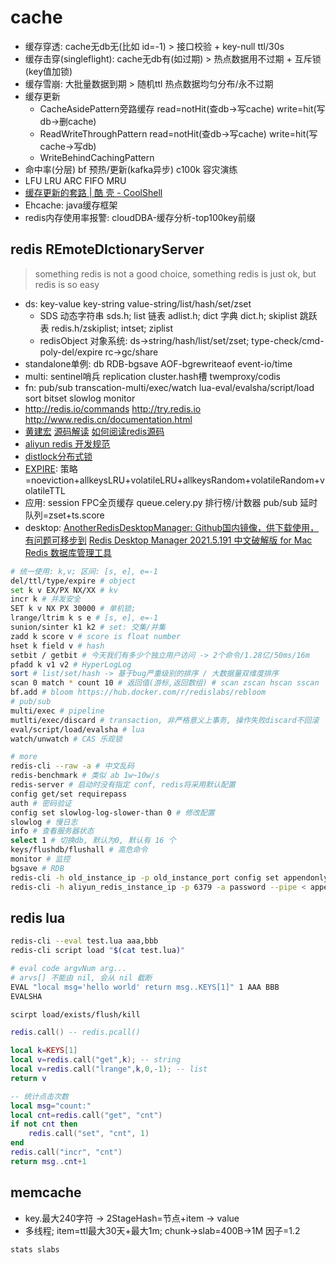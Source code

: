 # cache

- 缓存穿透: cache无db无(比如 id=-1) > 接口校验 + key-null ttl/30s
- 缓存击穿(singleflight): cache无db有(如过期) > 热点数据用不过期 + 互斥锁(key值加锁)
- 缓存雪崩: 大批量数据到期 > 随机ttl 热点数据均匀分布/永不过期
- 缓存更新
  - CacheAsidePattern旁路缓存 read=notHit(查db->写cache) write=hit(写db->删cache)
  - ReadWriteThroughPattern read=notHit(查db->写cache) write=hit(写cache->写db)
  - WriteBehindCachingPattern
- 命中率(分层) bf 预热/更新(kafka异步) c100k 容灾演练
- LFU LRU ARC FIFO MRU
- [缓存更新的套路 | 酷 壳 - CoolShell](https://coolshell.cn/articles/17416.html)
- Ehcache: java缓存框架
- redis内存使用率报警: cloudDBA-缓存分析-top100key前缀

## redis REmoteDIctionaryServer

> something redis is not a good choice, something redis is just ok, but redis is so easy

- ds: key-value key-string value-string/list/hash/set/zset
  - SDS 动态字符串 sds.h; list 链表 adlist.h; dict 字典 dict.h; skiplist 跳跃表 redis.h/zskiplist; intset; ziplist
  - redisObject 对象系统: ds->string/hash/list/set/zset; type-check/cmd-poly-del/expire rc->gc/share
- standalone单例: db RDB-bgsave AOF-bgrewriteaof event-io/time
- multi: sentinel哨兵 replication cluster.hash槽 twemproxy/codis
- fn: pub/sub transcation-multi/exec/watch lua-eval/evalsha/script/load sort bitset slowlog monitor
- <http://redis.io/commands> <http://try.redis.io> <http://www.redis.cn/documentation.html>
- [黄建宏](http://redisdoc.com) [源码解读](https://github.com/huangz1990/redis-3.0-annotated) [如何阅读redis源码](http://blog.huangz.me/diary/2014/how-to-read-redis-source-code.html)
- [aliyun redis 开发规范](https://yq.aliyun.com/articles/531067)
- [distlock分布式锁](https://redis.io/topics/distlock)
- [EXPIRE](https://redis.io/commands/expire): 策略=noeviction+allkeysLRU+volatileLRU+allkeysRandom+volatileRandom+volatileTTL
- 应用: session FPC全页缓存 queue.celery.py 排行榜/计数器 pub/sub 延时队列=zset+ts.score
- desktop: [AnotherRedisDesktopManager: Github国内镜像，供下载使用，有问题可移步到](https://gitee.com/qishibo/AnotherRedisDesktopManager) [Redis Desktop Manager 2021.5.191 中文破解版 for Mac Redis 数据库管理工具](https://macwk.com/soft/redis-desktop-manager)

```sh
# 统一使用: k,v; 区间: [s, e], e=-1
del/ttl/type/expire # object
set k v EX/PX NX/XX # kv
incr k # 并发安全
SET k v NX PX 30000 # 单机锁;
lrange/ltrim k s e # [s, e], e=-1
sunion/sinter k1 k2 # set: 交集/并集
zadd k score v # score is float number
hset k field v # hash
setbit / getbit # 今天我们有多少个独立用户访问 -> 2个命令/1.28亿/50ms/16m
pfadd k v1 v2 # HyperLogLog
sort # list/set/hash -> 基于bug严重级别的排序 / 大数据量双维度排序
scan 0 match * count 10 # 返回值(游标,返回数组) # scan zscan hscan sscan
bf.add # bloom https://hub.docker.com/r/redislabs/rebloom
# pub/sub
multi/exec # pipeline
mutlti/exec/discard # transaction, 非严格意义上事务, 操作失败discard不回滚
eval/script/load/evalsha # lua
watch/unwatch # CAS 乐观锁

# more
redis-cli --raw -a # 中文乱码
redis-benchmark # 类似 ab 1w~10w/s
redis-server # 启动时没有指定 conf, redis将采用默认配置
config get/set requirepass
auth # 密码验证
config set slowlog-log-slower-than 0 # 修改配置
slowlog # 慢日志
info # 查看服务器状态
select 1 # 切换db, 默认为0, 默认有 16 个
keys/flushdb/flushall # 高危命令
monitor # 监控
bgsave # RDB
redis-cli -h old_instance_ip -p old_instance_port config set appendonly yes
redis-cli -h aliyun_redis_instance_ip -p 6379 -a password --pipe < appendonly.aof
```

## redis lua

```sh
redis-cli --eval test.lua aaa,bbb
redis-cli script load "$(cat test.lua)"

# eval code argvNum arg...
# arvs[] 不能由 nil, 会从 nil 截断
EVAL "local msg='hello world' return msg..KEYS[1]" 1 AAA BBB
EVALSHA

scirpt load/exists/flush/kill
```

```lua
redis.call() -- redis.pcall()

local k=KEYS[1]
local v=redis.call("get",k); -- string
local v=redis.call("lrange",k,0,-1); -- list
return v

-- 统计点击次数
local msg="count:"
local cnt=redis.call("get", "cnt")
if not cnt then
    redis.call("set", "cnt", 1)
end
redis.call("incr", "cnt")
return msg..cnt+1
```

## memcache

- key.最大240字符 -> 2StageHash=节点+item -> value
- 多线程; item=ttl最大30天+最大1m; chunk->slab=400B->1M 因子=1.2

```sh
stats slabs
```
